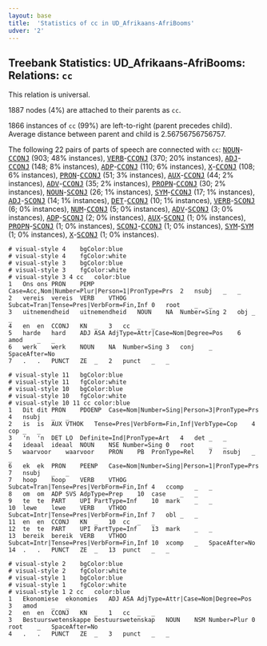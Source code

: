 ```yaml
---
layout: base
title:  'Statistics of cc in UD_Afrikaans-AfriBooms'
udver: '2'
---
```


## Treebank Statistics: UD_Afrikaans-AfriBooms: Relations: `cc`

This relation is universal.

1887 nodes (4%) are attached to their parents as `cc`.

1866 instances of `cc` (99%) are left-to-right (parent precedes child).
Average distance between parent and child is 2.56756756756757.

The following 22 pairs of parts of speech are connected with `cc`: <tt><a href="af_afribooms-pos-NOUN.html">NOUN</a></tt>-<tt><a href="af_afribooms-pos-CCONJ.html">CCONJ</a></tt> (903; 48% instances), <tt><a href="af_afribooms-pos-VERB.html">VERB</a></tt>-<tt><a href="af_afribooms-pos-CCONJ.html">CCONJ</a></tt> (370; 20% instances), <tt><a href="af_afribooms-pos-ADJ.html">ADJ</a></tt>-<tt><a href="af_afribooms-pos-CCONJ.html">CCONJ</a></tt> (148; 8% instances), <tt><a href="af_afribooms-pos-ADP.html">ADP</a></tt>-<tt><a href="af_afribooms-pos-CCONJ.html">CCONJ</a></tt> (110; 6% instances), <tt><a href="af_afribooms-pos-X.html">X</a></tt>-<tt><a href="af_afribooms-pos-CCONJ.html">CCONJ</a></tt> (108; 6% instances), <tt><a href="af_afribooms-pos-PRON.html">PRON</a></tt>-<tt><a href="af_afribooms-pos-CCONJ.html">CCONJ</a></tt> (51; 3% instances), <tt><a href="af_afribooms-pos-AUX.html">AUX</a></tt>-<tt><a href="af_afribooms-pos-CCONJ.html">CCONJ</a></tt> (44; 2% instances), <tt><a href="af_afribooms-pos-ADV.html">ADV</a></tt>-<tt><a href="af_afribooms-pos-CCONJ.html">CCONJ</a></tt> (35; 2% instances), <tt><a href="af_afribooms-pos-PROPN.html">PROPN</a></tt>-<tt><a href="af_afribooms-pos-CCONJ.html">CCONJ</a></tt> (30; 2% instances), <tt><a href="af_afribooms-pos-NOUN.html">NOUN</a></tt>-<tt><a href="af_afribooms-pos-SCONJ.html">SCONJ</a></tt> (26; 1% instances), <tt><a href="af_afribooms-pos-SYM.html">SYM</a></tt>-<tt><a href="af_afribooms-pos-CCONJ.html">CCONJ</a></tt> (17; 1% instances), <tt><a href="af_afribooms-pos-ADJ.html">ADJ</a></tt>-<tt><a href="af_afribooms-pos-SCONJ.html">SCONJ</a></tt> (14; 1% instances), <tt><a href="af_afribooms-pos-DET.html">DET</a></tt>-<tt><a href="af_afribooms-pos-CCONJ.html">CCONJ</a></tt> (10; 1% instances), <tt><a href="af_afribooms-pos-VERB.html">VERB</a></tt>-<tt><a href="af_afribooms-pos-SCONJ.html">SCONJ</a></tt> (6; 0% instances), <tt><a href="af_afribooms-pos-NUM.html">NUM</a></tt>-<tt><a href="af_afribooms-pos-CCONJ.html">CCONJ</a></tt> (5; 0% instances), <tt><a href="af_afribooms-pos-ADV.html">ADV</a></tt>-<tt><a href="af_afribooms-pos-SCONJ.html">SCONJ</a></tt> (3; 0% instances), <tt><a href="af_afribooms-pos-ADP.html">ADP</a></tt>-<tt><a href="af_afribooms-pos-SCONJ.html">SCONJ</a></tt> (2; 0% instances), <tt><a href="af_afribooms-pos-AUX.html">AUX</a></tt>-<tt><a href="af_afribooms-pos-SCONJ.html">SCONJ</a></tt> (1; 0% instances), <tt><a href="af_afribooms-pos-PROPN.html">PROPN</a></tt>-<tt><a href="af_afribooms-pos-SCONJ.html">SCONJ</a></tt> (1; 0% instances), <tt><a href="af_afribooms-pos-SCONJ.html">SCONJ</a></tt>-<tt><a href="af_afribooms-pos-CCONJ.html">CCONJ</a></tt> (1; 0% instances), <tt><a href="af_afribooms-pos-SYM.html">SYM</a></tt>-<tt><a href="af_afribooms-pos-SYM.html">SYM</a></tt> (1; 0% instances), <tt><a href="af_afribooms-pos-X.html">X</a></tt>-<tt><a href="af_afribooms-pos-SCONJ.html">SCONJ</a></tt> (1; 0% instances).


~~~ conllu
# visual-style 4	bgColor:blue
# visual-style 4	fgColor:white
# visual-style 3	bgColor:blue
# visual-style 3	fgColor:white
# visual-style 3 4 cc	color:blue
1	Ons	ons	PRON	PEMP	Case=Acc,Nom|Number=Plur|Person=1|PronType=Prs	2	nsubj	_	_
2	vereis	vereis	VERB	VTHOG	Subcat=Tran|Tense=Pres|VerbForm=Fin,Inf	0	root	_	_
3	uitnemendheid	uitnemendheid	NOUN	NA	Number=Sing	2	obj	_	_
4	en	en	CCONJ	KN	_	3	cc	_	_
5	harde	hard	ADJ	ASA	AdjType=Attr|Case=Nom|Degree=Pos	6	amod	_	_
6	werk	werk	NOUN	NA	Number=Sing	3	conj	_	SpaceAfter=No
7	.	.	PUNCT	ZE	_	2	punct	_	_

~~~


~~~ conllu
# visual-style 11	bgColor:blue
# visual-style 11	fgColor:white
# visual-style 10	bgColor:blue
# visual-style 10	fgColor:white
# visual-style 10 11 cc	color:blue
1	Dit	dit	PRON	PDOENP	Case=Nom|Number=Sing|Person=3|PronType=Prs	4	nsubj	_	_
2	is	is	AUX	VTHOK	Tense=Pres|VerbForm=Fin,Inf|VerbType=Cop	4	cop	_	_
3	'n	'n	DET	LO	Definite=Ind|PronType=Art	4	det	_	_
4	ideaal	ideaal	NOUN	NSE	Number=Sing	0	root	_	_
5	waarvoor	waarvoor	PRON	PB	PronType=Rel	7	nsubj	_	_
6	ek	ek	PRON	PEENP	Case=Nom|Number=Sing|Person=1|PronType=Prs	7	nsubj	_	_
7	hoop	hoop	VERB	VTHOG	Subcat=Tran|Tense=Pres|VerbForm=Fin,Inf	4	ccomp	_	_
8	om	om	ADP	SVS	AdpType=Prep	10	case	_	_
9	te	te	PART	UPI	PartType=Inf	10	mark	_	_
10	lewe	lewe	VERB	VTHOO	Subcat=Intr|Tense=Pres|VerbForm=Fin,Inf	7	obl	_	_
11	en	en	CCONJ	KN	_	10	cc	_	_
12	te	te	PART	UPI	PartType=Inf	13	mark	_	_
13	bereik	bereik	VERB	VTHOO	Subcat=Intr|Tense=Pres|VerbForm=Fin,Inf	10	xcomp	_	SpaceAfter=No
14	.	.	PUNCT	ZE	_	13	punct	_	_

~~~


~~~ conllu
# visual-style 2	bgColor:blue
# visual-style 2	fgColor:white
# visual-style 1	bgColor:blue
# visual-style 1	fgColor:white
# visual-style 1 2 cc	color:blue
1	Ekonomiese	ekonomies	ADJ	ASA	AdjType=Attr|Case=Nom|Degree=Pos	3	amod	_	_
2	en	en	CCONJ	KN	_	1	cc	_	_
3	Bestuurswetenskappe	bestuurswetenskap	NOUN	NSM	Number=Plur	0	root	_	SpaceAfter=No
4	.	.	PUNCT	ZE	_	3	punct	_	_

~~~


